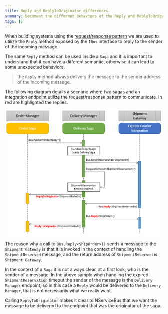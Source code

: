 ```yaml
---
title: Reply and ReplyToOriginator differences.
summary: Document the different behaviors of the Reply and ReplyToOriginator methods of the IBus instance.
tags: []
---
```


When building systems using the [request/response pattern](/nservicebus/messaging/reply-to-a-message.md) we are used to utilize the `Reply` method exposed by the `IBus` interface to reply to the sender of the incoming message.

The same `Reply` method can be used inside a `Saga` and it is important to understand that it can have a different semantic, otherwise it can lead to some unexpected behaviors.

> the `Reply` method always delivers the message to the sender address of the incoming message.

The following diagram details a scenario where two sagas and an integration endpoint utilize the request/response pattern to communicate. In red are highlighted the replies.

![Sample sequence diagram](reply-replaytooriginator-differences.png)

The reason why a call to `Bus.Reply<ShipOrder>()` sends a message to the `Shipment Gateway` is that it is invoked in the context of handling the `ShipmentReserved` message, and the return address of `ShipmentReserved` is `Shipment Gateway`.

In the context of a `Saga` it is not always clear, at a first look, who is the sender of a message. In the above sample when handling the expired `ShipmentReservation` timeout the sender of the message is the `Delivery Manager` endpoint, so in this case a `Reply` would be delivered to the `Delivery Manager`, that is not necessarily what we really want.

Calling `ReplyToOriginator` makes it clear to NServiceBus that we want the message to be delivered to the endpoint that was the originator of the saga.